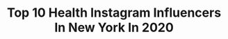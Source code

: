 ---
title: Top 10 Health Instagram Influencers In New York In 2020
description: >-
  Find top health Instagram influencers in New York in 2020. Most popular hashtags: #love #newyork #health #quarantine.
platform: Instagram
profiles:
  - username: "cheryl.tv"
    fullname: >-
      Cheryl Martinez®🎙
    location: "United States"
    followers: 61869
    engagement: 70
    commentsToLikes: 0.156149
    id: ck5zy79xf9cvu0i14ln0a1180
    verified: false
    hashtags: "#dream, #jetsetter, #motorsport, #veganinspiration"
  - username: "lukewessman"
    fullname: >-
      𝐋𝐮𝐤𝐞 𝐖𝐞𝐬𝐬𝐦𝐚𝐧
    location: "United States"
    followers: 75366
    engagement: 155
    commentsToLikes: 0.044214
    id: ck0w6h43z8j9b0i194eaxijsy
    verified: true
    hashtags: "#virginmary, #slumericanlife, #banner, #photographers"
  - username: "feedyourglow"
    fullname: >-
      Sua Park
    location: "United States"
    followers: 91661
    engagement: 192
    commentsToLikes: 0.035410
    id: ck5zyrq5oaeqp0i14b3ag8m36
    verified: false
    hashtags: "#feedyourglow, #ricemaderighter"
  - username: "benjaminjgoldman"
    fullname: >-
      BENJAMIN J. GOLDMAN
    location: "United States"
    followers: 24362
    engagement: 229
    commentsToLikes: 0.030002
    id: ck13b1ygytakj0i19vby0zdle
    verified: false
    hashtags: ""
  - username: "cbsnewyork"
    fullname: >-
      CBS New York
    location: "United States"
    followers: 31271
    engagement: 78
    commentsToLikes: 0.052440
    id: ck137rfsxd0gr0i19jg3mlp8z
    verified: true
    hashtags: "#fridaynight, #firstresponders, #timessquare, #learningthroughplay"
  - username: "jessicaadamson"
    fullname: >-
      J E S S
    location: "United States"
    followers: 7845
    engagement: 508
    commentsToLikes: 0.094856
    id: ck0uelpfilmvb0i19jcj5gsvn
    verified: false
    hashtags: "#sun, #quarantine, #reflection, #couplegoals"
  - username: "ashleymlands"
    fullname: >-
      ASHLEY M. LANDS ✖️𝙉𝙔𝘾✖️
    location: "United States"
    followers: 47277
    engagement: 257
    commentsToLikes: 0.051117
    id: ck6ubzdqcckny0j71hkye1qxl
    verified: false
    hashtags: "#city, #exumas, #glamour, #strength"
  - username: "dominiquevblake"
    fullname: >-
      Dominique Blake, Oly
    location: "United States"
    followers: 69224
    engagement: 274
    commentsToLikes: 0.046294
    id: ck135xhsu3qiv0i19qbcu0s6k
    verified: true
    hashtags: "#instagram, #gorgeous, #fitnesslifestyle, #somethingnew"
  - username: "nickdompierre"
    fullname: >-
      Nick Dompierre
    location: "United States"
    followers: 87215
    engagement: 574
    commentsToLikes: 0.040708
    id: ck5qa1vpje4gl0i1140jytjp5
    verified: false
    hashtags: "#physique, #positivity, #lifegains, #motivated"
  - username: "theeditorialnail"
    fullname: >-
      TEN by Gracie J 🇭🇹
    location: "United States"
    followers: 27769
    engagement: 288
    commentsToLikes: 0.062443
    id: ck0w6q1dt9r750i1928fe9lon
    verified: false
    hashtags: "#hydrate, #nailswag, #naturalhair, #saturdayvibes"
---
